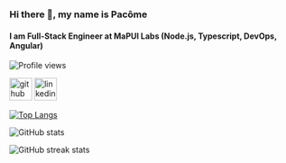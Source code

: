### Hi there 👋, my name is Pacôme
#### I am Full-Stack Engineer at MaPUI Labs (Node.js, Typescript, DevOps, Angular)

![Profile views](https://gpvc.arturio.dev/pacome35220)  

[<img src='https://cdn.jsdelivr.net/npm/simple-icons@3.0.1/icons/github.svg' alt='github' height='40'>](https://github.com/pacome35220)  [<img src='https://cdn.jsdelivr.net/npm/simple-icons@3.0.1/icons/linkedin.svg' alt='linkedin' height='40'>](https://www.linkedin.com/in/pacome-francon/)  

[![Top Langs](https://github-readme-stats.vercel.app/api/top-langs/?username=pacome35220)](https://github.com/anuraghazra/github-readme-stats)

![GitHub stats](https://github-readme-stats.vercel.app/api?username=pacome35220&show_icons=true&count_private=true)  

![GitHub streak stats](https://github-readme-streak-stats.herokuapp.com/?user=pacome35220)  
